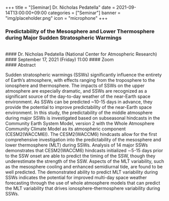 ﻿+++
title = "[Seminar] Dr. Nicholas Pedatella"
date = 2021-09-14T13:00:00+09:00
categories = ["Seminar"]
banner = "img/placeholder.png"
icon = "microphone"
+++
###  Predictability of the Mesosphere and Lower Thermosphere during Major Sudden Stratospheric Warmings
<br>
#### Dr. Nicholas Pedatella (National Center for Atmospheric Research)
#### September 17, 2021 (Friday) 11:00
#### Zoom
<br>
#### Abstract

Sudden stratospheric warmings (SSWs) significantly influence the entirety of Earth’s atmosphere, with effects ranging from the troposphere to the ionosphere and thermosphere. The impacts of SSWs on the upper atmosphere are especially dramatic, and SSWs are recognized as a significant source of the day-to-day weather of the near-Earth space environment. As SSWs can be predicted ~10-15 days in advance, they provide the potential to improve predictability of the near-Earth space environment. In this study, the predictability of the middle atmosphere during major SSWs is investigated based on subseasonal hindcasts in the Community Earth System Model, version 2 with the Whole Atmosphere Community Climate Model as its atmospheric component (CESM2(WACCM6)). The CESM2(WACCM6) hindcasts allow for the first comprehensive investigation into the predictability of the mesosphere and lower thermosphere (MLT) during SSWs. Analysis of 14 major SSWs demonstrates that CESM2(WACCM6) hindcasts initialized ∼5-15 days prior to the SSW onset are able to predict the timing of the SSW, though they underestimate the strength of the SSW. Aspects of the MLT variability, such as the mesosphere cooling and enhanced semidiurnal tide, are found to be well predicted. The demonstrated ability to predict MLT variability during SSWs indicates the potential for improved multi-day space weather forecasting through the use of whole atmosphere models that can predict the MLT variability that drives ionosphere-thermosphere variability during SSWs. 
